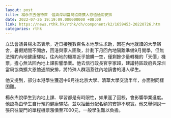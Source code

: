 ```yaml
---
layout: post
title: 楊永杰去信特首　倡與深圳當局協商擴大恩恤通關安排
date: 2022-07-26 19:19:09.000000000 +08:00
link: https://news.rthk.hk/rthk/ch/component/k2/1659453-20220726.htm
categories: rthk
---
```


立法會議員楊永杰表示，近日接獲數百名本地學生求助，因在內地就讀的大學宿舍，暑假期間不開放，回港與家人團聚，計劃下月回內地隔離準備9月開學，但無法預約內地健康驛站，往內地的機票近乎搶購一空，僅剩餘少量轉機的「天價」機票，擔心無法回內地上課影響學業。他去信行政長官李家超，建議特區政府與深圳當局協商擴大恩恤通關安排，將特殊人群涵蓋往內地讀書的港人學生。

他又提到，部分本港學生獲選中9月往北京大學、清華大學交流半年，亦面對同樣困難。

楊永杰說學生到內地上課、學習都是有時限性，如果遲了回校，會影響學業進度。他認為由學生自行預約健康驛站，並以抽籤分配名額的安排不現實。他又舉例說一張飛往廈門的單程機票漲價至7000元，一般學生難以負擔。
